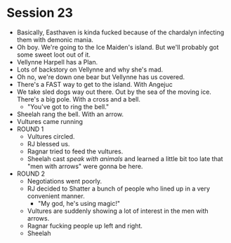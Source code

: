 # Session 23
* Basically, Easthaven is kinda fucked because of the chardalyn infecting them with demonic mania.
* Oh boy. We're going to the Ice Maiden's island. But we'll probably got some sweet loot out of it.
* Vellynne Harpell has a Plan.
* Lots of backstory on Vellynne and why she's mad.
* Oh no, we're down one bear but Vellynne has us covered.
* There's a FAST way to get to the island. With Angejuc
* We take sled dogs way out there. Out by the sea of the moving ice. There's a big pole. With a cross and a bell.
	* "You've got to ring the bell."
* Sheelah rang the bell. With an arrow.
* Vultures came running
* ROUND 1
	* Vultures circled.
	* RJ blessed us.
	* Ragnar tried to feed the vultures.
	* Sheelah cast *speak with animals* and learned a little bit too late that "men with arrows" were gonna be here.
* ROUND 2
	* Negotiations went poorly.
	* RJ decided to Shatter a bunch of people who lined up in a very convenient manner.
		* "My god, he's using magic!"
	* Vultures are suddenly showing a lot of interest in the men with arrows.
	* Ragnar fucking people up left and right.
	* Sheelah
<!--stackedit_data:
eyJoaXN0b3J5IjpbODc4MTkxNTAxLDIwNjQ5OTE4MTcsLTIwMz
YyODExNTIsLTE3NTM2MjE4MjgsNTc2NjAyMjU3LDE5MjA0NTE0
MTUsLTEwODcxNjc1NCwtMTc2MzgzMTAxMCwyMDY5NjQyMzU0LC
0yMDg4NzQ2NjEyXX0=
-->